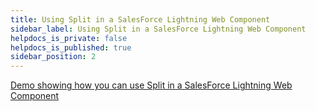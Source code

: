 ```yaml
---
title: Using Split in a SalesForce Lightning Web Component
sidebar_label: Using Split in a SalesForce Lightning Web Component
helpdocs_is_private: false
helpdocs_is_published: true
sidebar_position: 2
---
```


<p>
  <button hidden style={{borderRadius:'8px', border:'1px', fontFamily:'Courier New', fontWeight:'800', textAlign:'left'}}> help.split.io link: https://help.split.io/hc/en-us/articles/13652372269965-Using-Split-in-a-SalesForce-Lightning-Web-Component </button>
</p>

[Demo showing how you can use Split in a SalesForce Lightning Web Component](https://github.com/kleinjoshuaa/Split-SFDX-Demo#readme)